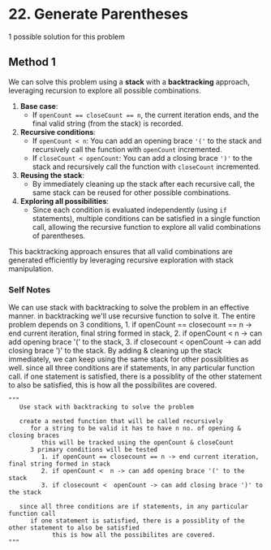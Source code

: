 # 22. Generate Parentheses

1 possible solution for this problem  

## Method 1

We can solve this problem using a **stack** with a **backtracking** approach, leveraging recursion to explore all possible combinations.

1. **Base case**:
   - If `openCount == closeCount == n`, the current iteration ends, and the final valid string (from the stack) is recorded.
2. **Recursive conditions**:
   - If `openCount < n`: You can add an opening brace `'('` to the stack and recursively call the function with `openCount` incremented.
   - If `closeCount < openCount`: You can add a closing brace `')'` to the stack and recursively call the function with `closeCount` incremented.
3. **Reusing the stack**:
   - By immediately cleaning up the stack after each recursive call, the same stack can be reused for other possible combinations.
4. **Exploring all possibilities**:
   - Since each condition is evaluated independently (using `if` statements), multiple conditions can be satisfied in a single function call, allowing the recursive function to explore all valid combinations of parentheses.

This backtracking approach ensures that all valid combinations are generated efficiently by leveraging recursive exploration with stack manipulation.

### Self Notes
We can use stack with backtracking to solve the problem in an effective manner. in backtracking we'll use recursive function to solve it. The entire problem depends on 3 conditions, 1.  if openCount == closecount == n -> end current iteration, final string formed in stack, 2. if openCount <  n -> can add opening brace '(' to the stack, 3. if closecount <  openCount -> can add closing brace ')' to the stack. By adding & cleaning up the stack immediately, we can keep using the same stack for other possiblities as well. since all three conditions are if statements, in any particular function call. if one statement is satisfied, there is a possiblity of the other statement to also be satisfied, this is how all the possibilites are covered.

```
"""
   Use stack with backtracking to solve the problem

   create a nested function that will be called recursively
      for a string to be valid it has to have n no. of opening & closing braces
         this will be tracked using the openCount & closeCount
      3 primary conditions will be tested 
         1. if openCount == closecount == n -> end current iteration, final string formed in stack
         2. if openCount <  n -> can add opening brace '(' to the stack
         3. if closecount <  openCount -> can add closing brace ')' to the stack

   since all three conditions are if statements, in any particular function call 
      if one statement is satisfied, there is a possiblity of the other statement to also be satisfied
            this is how all the possibilites are covered.
"""
```
